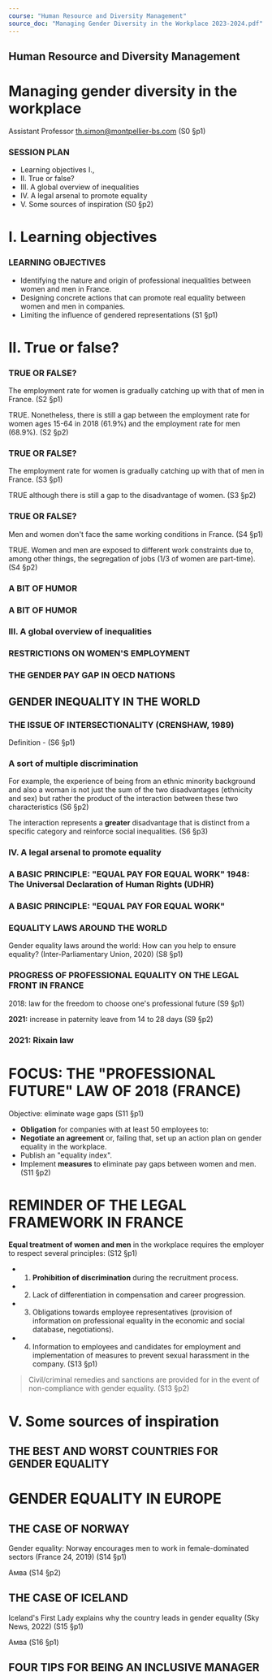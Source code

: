 ```yaml
---
course: "Human Resource and Diversity Management"
source_doc: "Managing Gender Diversity in the Workplace 2023-2024.pdf"
---
```

## **Human Resource and Diversity** Management

# Managing gender diversity in the workplace


Assistant Professor th.simon@montpellier-bs.com (S0 §p1)

### **SESSION PLAN**

- Learning objectives Ι.,
- II. True or false?
- III. A global overview of inequalities
- IV. A legal arsenal to promote equality
- V. Some sources of inspiration (S0 §p2)


# I. Learning objectives


### LEARNING OBJECTIVES

- Identifying the nature and origin of professional inequalities between women and men in France.
- Designing concrete actions that can promote real equality between women and men in companies.
- Limiting the influence of gendered representations (S1 §p1)


# II. True or false?


### TRUE OR FALSE?

The employment rate for women is gradually catching up with that of men in France. (S2 §p1)

TRUE. Nonetheless, there is still a gap between the employment rate for women ages 15-64 in 2018 (61.9%) and the employment rate for men (68.9%). (S2 §p2)


### TRUE OR FALSE?

The employment rate for women is gradually catching up with that of men in France. (S3 §p1)

TRUE although there is still a gap to the disadvantage of women. (S3 §p2)


### TRUE OR FALSE?

Men and women don't face the same working conditions in France. (S4 §p1)

TRUE. Women and men are exposed to different work constraints due to, among other things, the segregation of jobs (1/3 of women are part-time). (S4 §p2)


### A BIT OF HUMOR


### A BIT OF HUMOR


### III. A global overview of inequalities


### RESTRICTIONS ON WOMEN'S EMPLOYMENT


### THE GENDER PAY GAP IN OECD NATIONS


## GENDER INEQUALITY IN THE WORLD


### THE ISSUE OF INTERSECTIONALITY (CRENSHAW, 1989)

Definition  - (S6 §p1)

### A sort of multiple discrimination

For example, the experience of being from an ethnic minority background and also a woman is not just the sum of the two disadvantages (ethnicity and sex) but rather the product of the interaction between these two characteristics (S6 §p2)

The interaction represents a **greater** disadvantage that is distinct from a specific category and reinforce social inequalities. (S6 §p3)


### IV. A legal arsenal to promote equality


### A BASIC PRINCIPLE: "EQUAL PAY FOR EQUAL WORK" 1948: The Universal Declaration of Human Rights (UDHR)


### A BASIC PRINCIPLE: "EQUAL PAY FOR EQUAL WORK"


### EQUALITY LAWS AROUND THE WORLD

Gender equality laws around the world: How can you help to ensure equality? (Inter-Parliamentary Union, 2020) (S8 §p1)


### PROGRESS OF PROFESSIONAL EQUALITY ON THE LEGAL FRONT IN FRANCE


2018: law for the freedom to choose one's professional future (S9 §p1)


**2021:** increase in paternity leave from 14 to 28 days (S9 §p2)


### 2021: Rixain law


# FOCUS: THE "PROFESSIONAL FUTURE" LAW OF 2018 (FRANCE)


Objective: eliminate wage gaps (S11 §p1)

- **Obligation** for companies with at least 50 employees to:
- **Negotiate an agreement** or, failing that, set up an action plan on gender equality in the workplace.
- Publish an "equality index".
- Implement **measures** to eliminate pay gaps between women and men. (S11 §p2)


# REMINDER OF THE LEGAL FRAMEWORK IN FRANCE

**Equal treatment of women and men** in the workplace requires the employer to respect several principles: (S12 §p1)

- 1. **Prohibition of discrimination** during the recruitment process.
- 2. Lack of differentiation in compensation and career progression.
- 3. Obligations towards employee representatives (provision of information on professional equality in the economic and social database, negotiations).
- 4. Information to employees and candidates for employment and implementation of measures to prevent sexual harassment in the company. (S13 §p1)

> Civil/criminal remedies and sanctions are provided for in the event of non-compliance with gender equality. (S13 §p2)


# V. Some sources of inspiration


## THE BEST AND WORST COUNTRIES FOR GENDER EQUALITY


# GENDER EQUALITY IN EUROPE


## THE CASE OF NORWAY

Gender equality: Norway encourages men to work in female-dominated sectors (France 24, 2019) (S14 §p1)


Амва (S14 §p2)

## THE CASE OF ICELAND

Iceland's First Lady explains why the country leads in gender equality (Sky News, 2022) (S15 §p1)


Амва (S16 §p1)

## FOUR TIPS FOR BEING AN INCLUSIVE MANAGER


